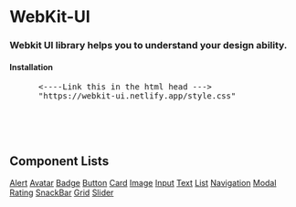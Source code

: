 # WebKit-UI

### Webkit UI library helps you to understand your design ability.

#### Installation

<pre>
      <----Link this in the html head --->
      "https://webkit-ui.netlify.app/style.css"

       
    
    
</pre>

## Component Lists

[Alert](https://webkit-ui.netlify.app/component/alert/alert)
[Avatar](https://webkit-ui.netlify.app/component/avatar/avatar.html)
[Badge](https://webkit-ui.netlify.app/component/badges/badge.html)
[Button](https://webkit-ui.netlify.app/component/button/button)
[Card](https://webkit-ui.netlify.app/component/cards/cards)
[Image](https://webkit-ui.netlify.app/component/images/image.html)
[Input](https://webkit-ui.netlify.app/component/input/input)
[Text](https://webkit-ui.netlify.app/component/text/text)
[List](https://webkit-ui.netlify.app/component/lists/list)
[Navigation](https://webkit-ui.netlify.app/component/navigation/nav)
[Modal](https://webkit-ui.netlify.app/component/modal/modal)
[Rating](https://webkit-ui.netlify.app/component/rating/rating)
[SnackBar](https://webkit-ui.netlify.app/component/toast/toast)
[Grid](https://webkit-ui.netlify.app/component/grid/grid)
[Slider](https://webkit-ui.netlify.app/component/slider/slider.html)
<br>
<br>
<br>
